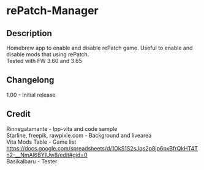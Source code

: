# rePatch-Manager
## Description
Homebrew app to enable and disable rePatch game. Useful to enable and disable mods that using rePatch.  
Tested with FW 3.60 and 3.65

## Changelong
1.00 - Initial release

## Credit
Rinnegatamante - lpp-vita and code sample  
Starline, freepik, rawpixle.com - Background and livearea  
Vita Mods Table - Game list  
https://docs.google.com/spreadsheets/d/1OkS1S2sJqs2p8jp6pxBfrQkHT4Tn2-__NmAl6BYIUw8/edit#gid=0  
Basikalbaru - Tester
